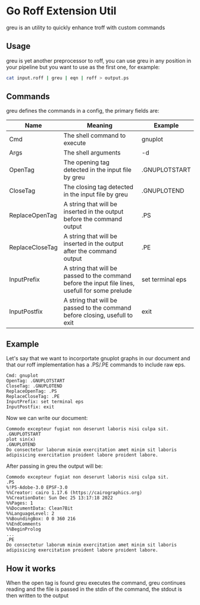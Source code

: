 # Go Roff Extension Util
greu is an utility to quickly enhance troff with custom commands

## Usage
greu is yet another preprocessor to roff, you can use greu in any position in your pipeline but you want to use as the first one, for example:

```sh
cat input.roff | greu | eqn | roff > output.ps
```

## Commands
greu defines the commands in a config, the primary fields are:

| Name | Meaning | Example |
-------|---------|-------|
| Cmd  | The shell command to execute | gnuplot | 
| Args | The shell arguments | -d  |
| OpenTag | The opening tag detected in the input file by greu | .GNUPLOTSTART |
| CloseTag | The closing tag detected in the input file by greu | .GNUPLOTEND | 
| ReplaceOpenTag | A string that will be inserted in the output before the command output | .PS |
| ReplaceCloseTag | A string that will be inserted in the output after the command output | .PE |
| InputPrefix | A string that will be passed to the command before the input file lines, usefull for some prelude | set terminal eps | 
| InputPostfix | A string that will be passed to the command before closing, usefull to exit | exit | 

## Example
Let's say that we want to incorportate gnuplot graphs in our document and that our roff implementation has a .PS/.PE commands to include raw eps.

```
Cmd: gnuplot
OpenTag: .GNUPLOTSTART
CloseTag: .GNUPLOTEND
ReplaceOpenTag: .PS
ReplaceCloseTag: .PE
InputPrefix: set terminal eps
InputPostfix: exit
```

Now we can write our document:
```
Commodo excepteur fugiat non deserunt laboris nisi culpa sit.
.GNUPLOTSTART
plot sin(x)
.GNUPLOTEND
Do consectetur laborum minim exercitation amet minim sit laboris adipisicing exercitation proident labore proident labore.
```
After passing in greu the output will be:
```
Commodo excepteur fugiat non deserunt laboris nisi culpa sit.
.PS
%!PS-Adobe-3.0 EPSF-3.0
%%Creator: cairo 1.17.6 (https://cairographics.org)
%%CreationDate: Sun Dec 25 13:17:18 2022
%%Pages: 1
%%DocumentData: Clean7Bit
%%LanguageLevel: 2
%%BoundingBox: 0 0 360 216
%%EndComments
%%BeginProlog
...
.PE
Do consectetur laborum minim exercitation amet minim sit laboris adipisicing exercitation proident labore proident labore.
```

## How it works
When the open tag is found greu executes the command, greu continues reading and the file is passed in the stdin of the command, the stdout is then written to the output
